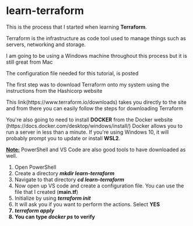 # learn-terraform
This is the process that I started when learning <b>Terraform</b>.
<p>Terraform is the infrastructure as code tool used to manage things such as servers, networking and storage.</p>
<p>I am going to be using a Windows machine throughout this process but it is still great from Mac</p>
<p>The configuration file needed for this tutorial, is posted</p>
<p> The first step was to download Terraform onto my system using the instructions from the Hashicorp website</p>
<p>This link(https://www.terraform.io/downloads) takes you directly to the site and from there you can easily follow the steps for downloading Terraform</p>
<p>You're also going to need to install <b>DOCKER</b> from the Docker website (https://docs.docker.com/desktop/windows/install/) Docker allows you to run a server in less than a minute. If you're using Windows 10, it will probably prompt you to update or install <b>WSL2</b>.</p>
<p2><b><u>Note:</b></u> PowerShell and VS Code are also good tools to have downloaded as well.</p2>

<p> <ol>
  <li>Open PowerShell</li>
 <li>Create a directory <b><i>mkdir learn-terraform</b></i></li>
 <li>Navigate to that directory <b><i> cd learn-terraform</b></i></li>
 <li>Now open up VS code and create a configuration file. You can use the file that I created (<b>main.tf</b>)</li>
 <li>Initialize by using <b><i>terraform init</b></i></li>
 <li>It will ask you if you want to perform the actions. Select <b>YES<b></li>
 <li><b><i>terraform apply</b></i>
  <li>You can type <b><i>docker ps</b></i> to verify</li>
 </p>
